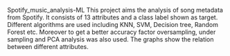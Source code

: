 Spotify_music_analysis-ML
This project aims the analysis of song metadata from Spotify. It consists of 13 attributes and a class label shown as target. Different algorithms are used including KNN, SVM, Decision tree, Random Forest etc. Moreover to get a better accuracy factor oversampling, under sampling and PCA analysis was also used. The graphs show the relation between different attributes.
